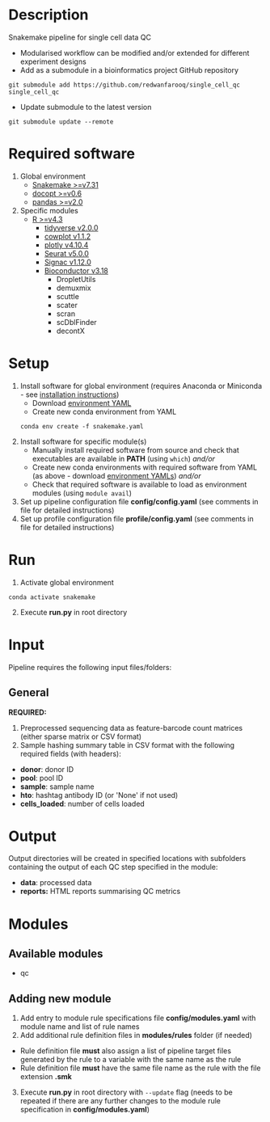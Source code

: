 # Description
Snakemake pipeline for single cell data QC
- Modularised workflow can be modified and/or extended for different experiment designs
- Add as a submodule in a bioinformatics project GitHub repository
```
git submodule add https://github.com/redwanfarooq/single_cell_qc single_cell_qc
```
- Update submodule to the latest version
```
git submodule update --remote
```

# Required software
1. Global environment
    - [Snakemake >=v7.31](https://snakemake.readthedocs.io/en/stable/getting_started/installation.html)
    - [docopt >=v0.6](https://github.com/docopt/docopt)
    - [pandas >=v2.0](https://pandas.pydata.org/docs/getting_started/install.html)
2. Specific modules
    - [R >=v4.3](https://cran.r-project.org)
        * [tidyverse v2.0.0](https://CRAN.R-project.org/package=tidyverse)
        * [cowplot v1.1.2](https://CRAN.R-project.org/package=cowplot)
        * [plotly v4.10.4](https://CRAN.R-project.org/package=plotly)
        * [Seurat v5.0.0](https://CRAN.R-project.org/package=Seurat)
        * [Signac v1.12.0](https://CRAN.R-project.org/package=Signac)
        * [Bioconductor v3.18](https://www.bioconductor.org/install/)
            + DropletUtils
            + demuxmix
            + scuttle
            + scater
            + scran
            + scDblFinder
            + decontX

# Setup
1. Install software for global environment (requires Anaconda or Miniconda - see [installation instructions](https://conda.io/projects/conda/en/stable/user-guide/install/index.html))
    - Download [environment YAML](/resources/envs/snakemake.yaml)
    - Create new conda environment from YAML
    ```
    conda env create -f snakemake.yaml
    ```
2. Install software for specific module(s)
    - Manually install required software from source and check that executables are available in **PATH** (using `which`) *and/or*
    - Create new conda environments with required software from YAML (as above - download [environment YAMLs](/resources/envs)) *and/or*
    - Check that required software is available to load as environment modules (using `module avail`)
3. Set up pipeline configuration file **config/config.yaml** (see comments in file for detailed instructions)
4. Set up profile configuration file **profile/config.yaml** (see comments in file for detailed instructions)

# Run
1. Activate global environment
```
conda activate snakemake
```
2. Execute **run.py** in root directory

# Input
Pipeline requires the following input files/folders:

## General

**REQUIRED:**

1. Preprocessed sequencing data as feature-barcode count matrices (either sparse matrix or CSV format)
2. Sample hashing summary table in CSV format with the following required fields (with headers):
- **donor**: donor ID
- **pool**: pool ID
- **sample**: sample name
- **hto**: hashtag antibody ID (or 'None' if not used)
- **cells_loaded**: number of cells loaded

# Output
Output directories will be created in specified locations with subfolders containing the output of each QC step specified in the module:
- **data**: processed data
- **reports:** HTML reports summarising QC metrics

# Modules

## Available modules
- qc

## Adding new module
1. Add entry to module rule specifications file **config/modules.yaml** with module name and list of rule names
2. Add additional rule definition files in **modules/rules** folder (if needed)
- Rule definition file **must** also assign a list of pipeline target files generated by the rule to a variable with the same name as the rule
- Rule definition file **must** have the same file name as the rule with the file extension **.smk**
3. Execute **run.py** in root directory with `--update` flag (needs to be repeated if there are any further changes to the module rule specification in **config/modules.yaml**)